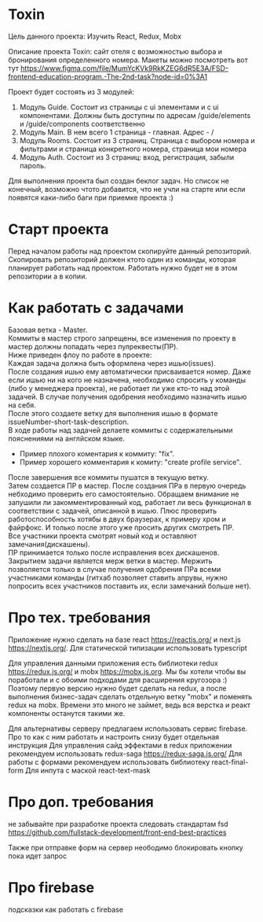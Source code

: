 # Toxin

Цель данного проекта: Изучить React, Redux, Mobx

Описание проекта Toxin: сайт отеля с возможностью выбора и бронирования определенного номера. Макеты можно посмотреть вот тут https://www.figma.com/file/MumYcKVk9RkKZEG6dR5E3A/FSD-frontend-education-program.-The-2nd-task?node-id=0%3A1

Проект будет состоять из 3 модулей:
1. Модуль Guide. Состоит из страницы с ui элементами и с ui компонентами. Должны быть доступны по адресам /guide/elements и /guide/components соответственно
2. Модуль Main. В нем всего 1 страница - главная. Адрес - /
3. Модуль Rooms. Состоит из 3 страниц. Страница с выбором номера и фильтрами и страница конкретного номера, страница мои номера
4. Модуль Auth. Состоит из 3 страниц: вход, регистрация, забыли пароль.

Для выполнения проекта был создан беклог задач. Но список не конечный, возможно чтото добавится, что не учли на старте или если появятся каки-либо баги при приемке проекта :) 

# Старт проекта
Перед началом работы над проектом скопируйте данный репозиторий. Скопировать репозиторий должен ктото один из команды, которая планирует работать над проектом. Работать нужно будет не в этом репозитории а в копии.

# Как работать с задачами
Базовая ветка - Master.  
Коммиты в мастер строго запрещены, все изменения по проекту в мастер должны попадать через пулреквесты(ПР).  
Ниже приведен флоу по работе в проекте:  
Каждая задача должна быть оформлена через ишью(issues).  
После создания ишью ему автоматически присваивается номер. Даже если ишью ни на кого не назначена, необходимо спросить у команды (либо у менеджера проекта), не работает ли уже кто-то над этой задачей. В случае получения одобрения необходимо назначить ишью на себя.  
После этого создаете ветку для выполнения ишью в формате issueNumber-short-task-description.  
В ходе работы над задачей делаете коммиты с содержательными пояснениями на англйском языке.  
  - Пример плохого коментария к коммиту: "fix". 
  - Пример хорошего комментария к комиту: "create profile service".  

После завершения все коммиты пушатся в текущую ветку.  
Затем создается ПР в мастер. После создания ПРа в первую очередь небходимо проверить его самостоятельно. Обращаем внимание не запушили ли закомментированный код, работает ли весь функционал в соответствии с задачей, описанной в ишью. Плюс проверить работоспособность хотябы в двух браузерах, к примеру хром и файрфокс. И только после этого уже просить других смотреть ПР.  
Все участники проекта смотрят новый код и оставляют замечания(дискашены).  
ПР принимается только после исправления всех дискашенов.  
Закрытием задачи является мерж ветки в мастер. Мержить позволяется только в случае получения одобрения ПРа всеми участниками команды (гитхаб позволяет ставить апрувы, нужно попросить всех участников поставить их, если замечаний больше нет).

# Про тех. требования
Приложение нужно сделать на базе react https://reactjs.org/ и next.js https://nextjs.org/. Для статической типизации использовать typescript

Для управления данными приложения есть библиотеки redux https://redux.js.org/ и mobx https://mobx.js.org. Мы бы хотели чтобы вы поработали и с обоими подходами для расширения кругозора :) Поэтому первую версию нужно будет сделать на redux, а после выполнения бизнес-задач сделать отдельную ветку "mobx" и поменять redux на mobx. Времени это много не займет, ведь вся верстка и реакт компоненты останутся такими же.

Для альтернативы серверу предлагаем использовать сервис firebase. Про то как с ним работать и настроить снизу будет отдельная инструкция
Для управления сайд эффектами в redux приложении рекомендуем использовать redux-saga https://redux-saga.js.org/
Для работы с формами рекомендуем использовать библиотеку react-final-form
Для инпута с маской react-text-mask

# Про доп. требования
не забывайте при разработке проекта следовать стандартам fsd https://github.com/fullstack-development/front-end-best-practices

Также при отправке форм на сервер неободимо блокировать кнопку пока идет запрос

# Про firebase
подсказки как работать с firebase

